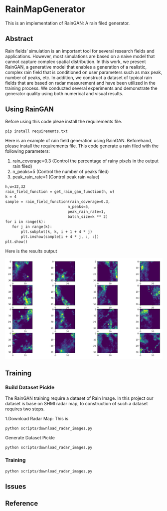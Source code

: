 # RainMapGenerator
This is an implementation of RainGAN: A rain filed generator. 

## Abstract 
Rain fields’ simulation is an important tool for several research fields and applications. However, most simulations are based on a naive model that cannot capture complex spatial distribution. In this work, we present RainGAN, a generative model that enables a generation of a realistic, complex rain field that is conditioned on user parameters such as max peak, number of peaks, etc.  In addition, we construct a dataset of typical rain fields that are based on radar measurement and have been utilized in the training process. We conducted several experiments and demonstrate the generator quality using both numerical and visual results.

## Using RainGAN
Before using this code pleae install the requirements file.
```
pip install requirements.txt
```
Here is an example of rain field generation using RainGAN.
Beforehand, please install the requirements file. This code generate a rain filed with the following parameters:
1. rain_coverage=0.3 (Control the percentage of rainy pixels in the output rain filed)
2. n_peaks=5  (Control the number of peaks filed)
2. peak_rain_rate=1  (Control peak rain value)
 ```
h,w=32,32
rain_field_function = get_rain_gan_function(h, w)
k = 4
sample = rain_field_function(rain_coverage=0.3, 
                             n_peaks=5,
                             peak_rain_rate=1, 
                             batch_size=k ** 2)
for i in range(k):
    for j in range(k):
        plt.subplot(k, k, i + 1 + 4 * j)
        plt.imshow(sample[i + 4 * j, :, :])
plt.show()
```
Here is the results output 

![RainGAN](image/example_raingan_output.PNG)
## Training
### Build Dataset Pickle
The RainGAN training require a dataset of  Rain Image. In this project our dataset is base on SHMI radar map, to construction of such a dataset requires two steps.
 
1.Download Radar Map: This is 
```
python scripts/download_radar_images.py 
```
Generate Dataset Pickle
```
python scripts/download_radar_images.py 
```

### Training

```
python scripts/download_radar_images.py 
```


## Issues

## Reference


